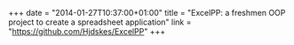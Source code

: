 +++
date = "2014-01-27T10:37:00+01:00"
title = "ExcelPP: a freshmen OOP project to create a spreadsheet application"
link = "https://github.com/Hjdskes/ExcelPP"
+++
